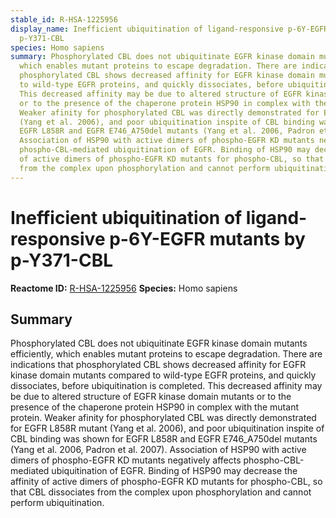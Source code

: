 ```yaml
---
stable_id: R-HSA-1225956
display_name: Inefficient ubiquitination of ligand-responsive p-6Y-EGFR mutants by
  p-Y371-CBL
species: Homo sapiens
summary: Phosphorylated CBL does not ubiquitinate EGFR kinase domain mutants efficiently,
  which enables mutant proteins to escape degradation. There are indications that
  phosphorylated CBL shows decreased affinity for EGFR kinase domain mutants compared
  to wild-type EGFR proteins, and quickly dissociates, before ubiquitination is completed.
  This decreased affinity may be due to altered structure of EGFR kinase domain mutants
  or to the presence of the chaperone protein HSP90 in complex with the mutant protein.
  Weaker afinity for phosphorylated CBL was directly demonstrated for EGFR L858R mutant
  (Yang et al. 2006), and poor ubiquitination inspite of CBL binding was shown for
  EGFR L858R and EGFR E746_A750del mutants (Yang et al. 2006, Padron et al. 2007).
  Association of HSP90 with active dimers of phospho-EGFR KD mutants negatively affects
  phospho-CBL-mediated ubiquitination of EGFR. Binding of HSP90 may decrease the affinity
  of active dimers of phospho-EGFR KD mutants for phospho-CBL, so that CBL dissociates
  from the complex upon phosphorylation and cannot perform ubiquitination.
---
```


# Inefficient ubiquitination of ligand-responsive p-6Y-EGFR mutants by p-Y371-CBL
**Reactome ID:** [R-HSA-1225956](https://reactome.org/content/detail/R-HSA-1225956)
**Species:** Homo sapiens

## Summary

Phosphorylated CBL does not ubiquitinate EGFR kinase domain mutants efficiently, which enables mutant proteins to escape degradation. There are indications that phosphorylated CBL shows decreased affinity for EGFR kinase domain mutants compared to wild-type EGFR proteins, and quickly dissociates, before ubiquitination is completed. This decreased affinity may be due to altered structure of EGFR kinase domain mutants or to the presence of the chaperone protein HSP90 in complex with the mutant protein. Weaker afinity for phosphorylated CBL was directly demonstrated for EGFR L858R mutant (Yang et al. 2006), and poor ubiquitination inspite of CBL binding was shown for EGFR L858R and EGFR E746_A750del mutants (Yang et al. 2006, Padron et al. 2007). Association of HSP90 with active dimers of phospho-EGFR KD mutants negatively affects phospho-CBL-mediated ubiquitination of EGFR. Binding of HSP90 may decrease the affinity of active dimers of phospho-EGFR KD mutants for phospho-CBL, so that CBL dissociates from the complex upon phosphorylation and cannot perform ubiquitination.
